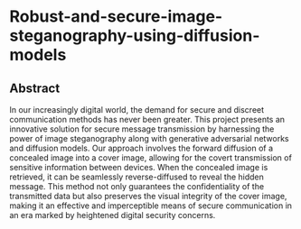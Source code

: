 # Robust-and-secure-image-steganography-using-diffusion-models
## Abstract
In our increasingly digital world, the demand for secure and discreet
communication methods has never been greater. This project presents an
innovative solution for secure message transmission by harnessing the power
of image steganography along with generative adversarial networks and diffusion models. Our approach involves the forward diffusion of a concealed
image into a cover image, allowing for the covert transmission of sensitive information between devices. When the concealed image is retrieved,
it can be seamlessly reverse-diffused to reveal the hidden message. This
method not only guarantees the confidentiality of the transmitted data but
also preserves the visual integrity of the cover image, making it an effective and imperceptible means of secure communication in an era marked by
heightened digital security concerns.
